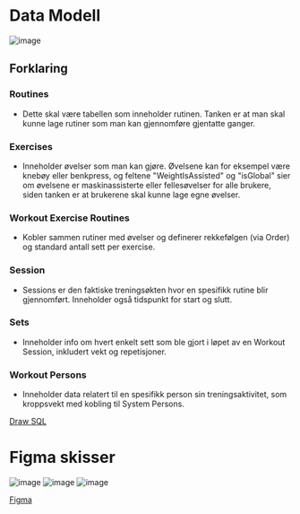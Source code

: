 # Data Modell
![image](https://github.com/user-attachments/assets/4e4ad9db-b69d-4383-b664-97161e1bca33)
## Forklaring
  ### Routines
  - Dette skal være tabellen som inneholder rutinen. Tanken er at man skal kunne lage rutiner som man kan gjennomføre gjentatte ganger.
  ### Exercises
  - Inneholder øvelser som man kan gjøre. Øvelsene kan for eksempel være knebøy eller benkpress, og feltene "WeightIsAssisted" og "isGlobal" sier om øvelsene er maskinassisterte eller fellesøvelser for alle brukere, siden tanken er at brukerene skal kunne lage egne øvelser.
  ### Workout Exercise Routines
  - Kobler sammen rutiner med øvelser og definerer rekkefølgen (via Order) og standard antall sett per exercise.
  ### Session
  - Sessions er den faktiske treningsøkten hvor en spesifikk rutine blir gjennomført. Inneholder også tidspunkt for start og slutt.
  ### Sets
  - Inneholder info om hvert enkelt sett som ble gjort i løpet av en Workout Session, inkludert vekt og repetisjoner.
  ### Workout Persons
  - Inneholder data relatert til en spesifikk person sin treningsaktivitet, som kroppsvekt med kobling til System Persons.

[Draw SQL](https://drawsql.app/teams/iver-a-co/diagrams/training-app-fagproeve)

# Figma skisser
![image](https://github.com/user-attachments/assets/60801c4d-6911-4b73-8b6d-e3d6c2f566aa)
![image](https://github.com/user-attachments/assets/1d33c448-b1f5-4994-a6d7-d84501ef6246)
![image](https://github.com/user-attachments/assets/22fb6c67-fa87-40ce-a5c8-3c7a9f04763b)

[Figma](https://www.figma.com/design/qTi4bul6hcGCOdqzFOb1Uw/Untitled?node-id=0-1&p=f&t=kQM19UO93CqwIWt4-0)
